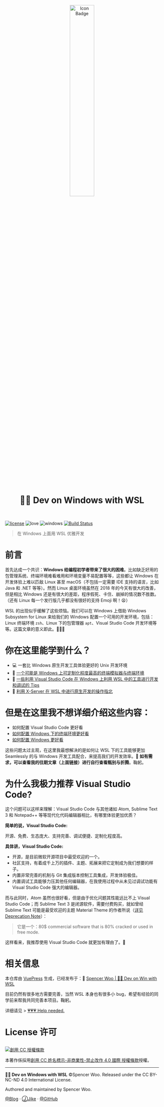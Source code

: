 <div align="center"><img src="https://i.loli.net/2018/10/17/5bc6e7ca735bb.png" alt="Icon Badge" width="40%" /></div>

<h1 align="center">👨‍💻 Dev on Windows with WSL</h1>

<br>

[![license](https://img.shields.io/badge/license-MIT-blue.svg)](https://github.com/spencerwoo98/Dev-on-Windows-with-WSL/blob/master/LICENSE)
![love](https://img.shields.io/badge/Made%20with-love-ff69b4.svg)
![windows](https://img.shields.io/badge/Perfect-Windows-orange.svg)
[![Build Status](https://travis-ci.org/spencerwoo98/Dev-on-Windows-with-WSL.svg?branch=master)](https://travis-ci.org/spencerwoo98/Dev-on-Windows-with-WSL)

> 在 Windows 上面用 WSL 优雅开发

# 前言

首先达成一个共识：**Windows 给编程初学者带来了很大的困难**。比如缺乏好用的包管理系统、终端环境难看难用和环境变量不易配置等等，这些都让 Windows 在开发体验上难以匹敌 Linux 甚至 macOS（不包括一定需要 IDE 支持的语言，比如 Java 和 .NET 等等）。然而 Linux 桌面环境虽然在 2018 年的今天有很大的改善，但是相比 Windows 还是有很大的差距，程序假死、卡住、崩掉的情况数不胜数。（还有 Linux 每一个发行版几乎都没有很好的支持 Emoji 啊！😫）

WSL 的出现似乎缓解了这些烦恼。我们可以在 Windows 上借助 Windows Subsystem for Linux 来给我们的 Windows 配置一个可用的开发环境，包括：Linux 终端环境 `zsh`、Linux 下的包管理器 `apt`、Visual Studio Code 开发环境等等。这篇文章的意义即此。🎉🎉🎉

# 你在这里能学到什么？

- 💻 一套比 Windows 原生开发工具体验更好的 Unix 开发环境
- 🎈 [一个可能是 Windows 上可定制化程度最高的终端模拟器与终端环境](https://spencerwoo.com/Dev-on-Windows-with-WSL/2-Toolchain/)
- 🍗 [一些利用 Visual Studio Code 在 Windows 上利用 WSL 中的工具进行开发和调试的 Tips](https://spencerwoo.com/Dev-on-Windows-with-WSL/3-VSCode/)
- 🍳 [利用 X-Server 在 WSL 中进行原生开发的操作指北](https://spencerwoo.com/Dev-on-Windows-with-WSL/4-GUI/)

# 但是在这里我不想详细介绍这些内容：

- 如何配置 Visual Studio Code 更好看
- [如何配置 Windows 下的终端环境更好看](https://sspai.com/post/45332)
- [如何配置 Windows 更好看](https://sspai.com/post/45742)

这些问题太过主观，在这里我最想解决的是如何让 WSL 下的工具能够更加 Seamlessly 的与 Windows 开发工具配合，来提高我们的开发效率。🎁 **如有需求，可以查看我的往期文章（上面链接）进行自行查看甄别与折腾**。鞠躬。

# 为什么我极力推荐 Visual Studio Code?

这个问题可以这样来理解：Visual Studio Code 与其他诸如 Atom, Sublime Text 3 和 Notepad++ 等等现代化代码编辑器相比，有哪里体验更加优质？

**简单的说，Visual Studio Code:**

开源、免费、生态庞大、支持完善、调试便捷、定制化程度高。

**具体讲，Visual Studio Code:**

- 开源，是目前微软开源项目中最受欢迎的一个。
- 社区支持，有着成千上万的插件、主题、拓展来把它定制成为我们想要的样子。
- 内置非常完善的机制与 Git 集成版本控制工具集成，开发体验极佳。
- 内置调试工具能够力压其他任何编辑器，在我使用过程中从未见过调试功能有 Visual Studio Code 强大的编辑器。

而与此同时，Atom 虽然也很好看，但是由于优化问题其性能远比不上 Visual Studio Code；而 Sublime Text 3 是闭源软件，需要付费购买，就如曾经 Sublime Text 可能是最受欢迎的主题 Material Theme 的作者所说（[详见 Deprecation Note](https://github.com/equinusocio/material-theme#deprecation-note)）：

> 它是一个：80$ commercial software that is 80% cracked or used in free mode.

这样看来，我推荐使用 Visual Studio Code 就更加有理由了。🤭

# 相关信息

本仓库由 [VuePress](https://github.com/vuejs/vuepress) 生成，已经发布于：🔗 [Spencer Woo | 👨‍💻 Dev on Win with WSL](https://spencerwoo.com/Dev-on-Windows-with-WSL/)

目前仍然有很多地方需要完善，当然 WSL 本身也有很多小 bug，希望有经验的同学前来帮我共同完善本项目。鞠躬。

详细请见 > [💗💗💗 Help needed.](https://spencerwoo.com/Dev-on-Windows-with-WSL/3-VSCode/HelpNeeded.html)

# License 许可

<a rel="license" href="http://creativecommons.org/licenses/by-nc-nd/4.0/"><img alt="創用 CC 授權條款" style="border-width:0; padding-top:10px;" src="https://i.creativecommons.org/l/by-nc-nd/4.0/88x31.png" /></a>

本著作係採用<a rel="license" href="http://creativecommons.org/licenses/by-nc-nd/4.0/">創用 CC 姓名標示-非商業性-禁止改作 4.0 國際 授權條款</a>授權。

---

**👨‍💻 Dev on Windows with WSL** ©Spencer Woo. Released under the CC BY-NC-ND 4.0 International License.

Authored and maintained by Spencer Woo.

[@Blog](https://spencerwoo.com/) · [ⒿJike](https://web.okjike.com/user/4DDA0425-FB41-4188-89E4-952CA15E3C5E/post) · [@GitHub](https://github.com/spencerwoo98)
